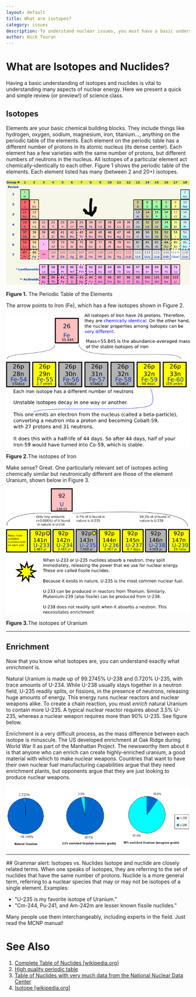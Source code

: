 ```yaml
---
layout: default
title: What are isotopes?
category: issues
description: To understand nuclear issues, you must have a basic understanding of what exactly an isotope is. This page describes what isotopes are and why they are important.
author: Nick Touran
---
```


<div class="row">
<div class="col-md-8" markdown="1">

# What are Isotopes and Nuclides?

Having a basic understanding of isotopes and nuclides is vital to understanding many aspects of
nuclear energy. Here we present a quick and simple review (or preview!) of science class. 

## Isotopes
Elements are your basic chemical building blocks. They include things like hydrogen, oxygen, sodium,
magnesium, iron, titanium..., anything on the periodic table of the elements. Each element on the
periodic table has a different number of protons in its atomic nucleus (its dense center). Each
element has a few varieties with the same number of protons, but different numbers of neutrons in
the nucleus. All isotopes of a particular element act chemically-identically to each other. Figure 1
shows the periodic table of the elements. Each element listed has many (between 2 and 20+) isotopes. 

<div class="thumbnail">        
<img src="/img/periodic_table_of_elements.png" alt="Periodic table of elements (from wikipedia)" title="Periodic table of the elements (from wikipedia.org)"/>
<p><strong>Figure 1.</strong> The Periodic Table of the Elements</p>
</div>
<p>The arrow points to Iron (Fe), which has a few isotopes shown in Figure 2. </p>
<div class="thumbnail">        
<img src="/img/feIsotopes.png" alt="Isotopes of Iron" title="A few isotopes of Iron" />
<p><strong>Figure 2.</strong>The isotopes of Iron</p>
</div>

Make sense? Great. One particularly relevant set of isotopes acting chemically similar but
neutronically different are those of the element Uranium, shown below in Figure 3. 

<div class="thumbnail">        
<img src="/img/uraniumIsotopes.png" alt="Isotopes of Uranium" title="A few isotopes of Uranium" />
<p><strong>Figure 3.</strong>The isotopes of Uranium</p>
</div>

<hr/>

<a name="enrichment"></a>

## Enrichment 

Now that you know what isotopes are, you can understand exactly what *enrichment* is.  

Natural Uranium is made up of 99.2745% U-238 and 0.720% U-235, with trace amounts of U-234. While
U-238 usually stays together in a neutron field, U-235 readily splits, or fissions, in the presence
of neutrons, releasing huge amounts of energy. This energy runs nuclear reactors and nuclear weapons
alike. To create a chain reaction, you must <em>enrich</em> natural Uranium to contain more U-235. A
typical nuclear reactor requires about 3.5% U-235, whereas a nuclear weapon requires more than 90%
U-235. See figure below. 

Enrichment is a very difficult process, as the mass difference between each isotope is minuscule.
The US developed enrichment at Oak Ridge during World War II as part of the Manhattan Project. The
newsworthy item about it is that anyone who can enrich can create highly-enriched uranium, a good
material with which to make nuclear weapons. Countries that want to have their own nuclear fuel
manufacturing capabilities argue that they need enrichment plants, but opponents argue that they are
just looking to produce nuclear weapons. 

<p><img class="img-responsive" src="/img/enrichment.png" alt="Pie charts of different uranium enrichments" title="Pie charts of different uranium enrichments"/></p>

<hr/>
## Grammar alert: Isotopes vs. Nuclides
Isotope and nuclide are closely related terms. When one speaks of isotopes, they are referring to
the set of nuclides that have the same number of protons. Nuclide is a more general term, referring
to a nuclear species that may or may not be isotopes of a single element. Examples: 

* "U-235 is my favorite isotope of Uranium."
* "Cm-244, Pu-241, and Am-242m are lesser known fissile nuclides."

Many people use them interchangeably, including experts in the field. Just read the MCNP manual! 



<a name="references"></a>        
<h1>See Also</h1>
<ol>
<li>
<a href="https://en.wikipedia.org/wiki/Table_of_nuclides_%28complete%29">Complete Table of Nuclides [wikipedia.org]</a></li>
<li><a href="http://www.ptable.com">High quality periodic table</a></li>
<li><a href="http://www.nndc.bnl.gov/chart/">Table of Nuclides with very much data from the National Nuclear Data Center</a></li>
<li><a href="https://en.wikipedia.org/wiki/Isotope">Isotope [wikipedia.org]</a></li>
</ol>

</div>
</div>
